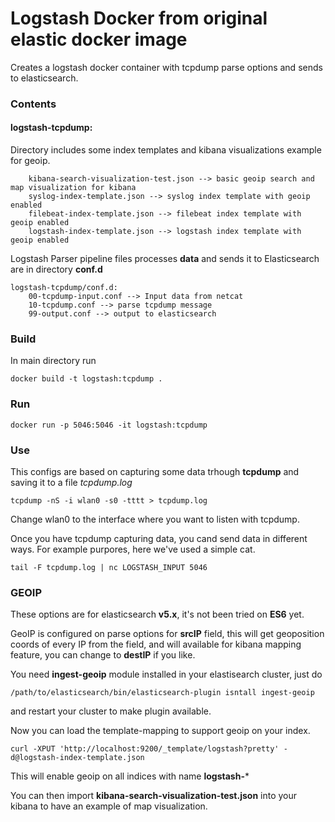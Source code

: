 # Logstash Docker from original elastic docker image

Creates a logstash docker container with tcpdump parse options and sends to elasticsearch.

### Contents

#### logstash-tcpdump:

Directory includes some index templates and kibana visualizations example for geoip.

		kibana-search-visualization-test.json --> basic geoip search and map visualization for kibana	
		syslog-index-template.json --> syslog index template with geoip enabled
		filebeat-index-template.json --> filebeat index template with geoip enabled
		logstash-index-template.json --> logstash index template with geoip enabled


Logstash Parser pipeline files processes **data** and sends it to Elasticsearch are in directory **conf.d**

	logstash-tcpdump/conf.d:
		00-tcpdump-input.conf --> Input data from netcat
		10-tcpdump.conf --> parse tcpdump message
		99-output.conf --> output to elasticsearch

### Build

In main directory run 

	docker build -t logstash:tcpdump .

### Run

	docker run -p 5046:5046 -it logstash:tcpdump

### Use

This configs are based on capturing some data trhough **tcpdump** and saving it to a file *tcpdump.log*

	tcpdump -nS -i wlan0 -s0 -tttt > tcpdump.log

Change wlan0 to the interface where you want to listen with tcpdump.

Once you have tcpdump capturing data, you cand send data in different ways. For example purpores, here we've used a simple cat.

	tail -F tcpdump.log | nc LOGSTASH_INPUT 5046

### GEOIP

These options are for elasticsearch **v5.x**, it's not been tried on **ES6** yet.

GeoIP is configured on parse options for **srcIP** field, this will get geoposition coords of every IP from the field, and will available for kibana mapping feature, you can change to **destIP** if you like.

You need **ingest-geoip** module installed in your elastisearch cluster, just do

	/path/to/elasticsearch/bin/elasticsearch-plugin isntall ingest-geoip

and restart your cluster to make plugin available.

Now you can load the template-mapping to support geoip on your index.

	curl -XPUT 'http://localhost:9200/_template/logstash?pretty' -d@logstash-index-template.json

This will enable geoip on all indices with name **logstash-***

You can then import **kibana-search-visualization-test.json** into your kibana to have an example of map visualization.
